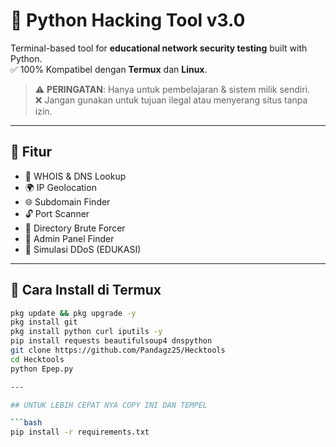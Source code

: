 # 🐍 Python Hacking Tool v3.0

Terminal-based tool for **educational network security testing** built with Python.  
✅ 100% Kompatibel dengan **Termux** dan **Linux**.

> ⚠️ **PERINGATAN**: Hanya untuk pembelajaran & sistem milik sendiri.  
> ❌ Jangan gunakan untuk tujuan ilegal atau menyerang situs tanpa izin.

---

## 🎯 Fitur

- 🔎 WHOIS & DNS Lookup
- 🌍 IP Geolocation
- 🌐 Subdomain Finder
- 🔓 Port Scanner
- 📂 Directory Brute Forcer
- 🔧 Admin Panel Finder
- 🧪 Simulasi DDoS (EDUKASI)

---

## 📲 Cara Install di Termux

```bash
pkg update && pkg upgrade -y
pkg install git
pkg install python curl iputils -y
pip install requests beautifulsoup4 dnspython
git clone https://github.com/Pandagz25/Hecktools
cd Hecktools
python Epep.py

---

## UNTUK LEBIH CEPAT NYA COPY INI DAN TEMPEL

```bash
pip install -r requirements.txt
